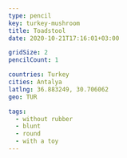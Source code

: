 ```yaml
---
type: pencil
key: turkey-mushroom
title: Toadstool
date: 2020-10-21T17:16:01+03:00

gridSize: 2
pencilCount: 1

countries: Turkey
cities: Antalya
latlng: 36.883249, 30.706062
geo: TUR

tags:
  - without rubber
  - blunt
  - round
  - with a toy
---
```

